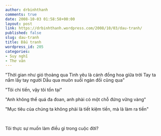 ```yaml
---
author: drbinhthanh
comments: true
date: 2008-10-03 01:58:58+00:00
layout: post
link: https://drbinhthanh.wordpress.com/2008/10/03/dau-tranh/
published: false
slug: dau-tranh
title: Đấu tranh
wordpress_id: 205
categories:
- Suy nghĩ
- Thơ văn
---
```


"Thời gian như gió thoảng qua
Tình yêu là cánh đồng hoa giữa trời
Tay ta nắm lấy tay người
Dẫu qua muôn suối ngàn đồi cũng qua"

"Tôi chi tiền, vậy tôi tồn tại"

"Anh không thể quá đa đoan, anh phài có một chỗ đứng vững vàng"

"Mục tiêu của chúng ta không phải là tiết kiệm tiền, mà là làm ra tiền"

 

Tôi thực sự muốn làm điều gì trong cuộc đời?
